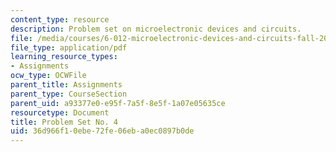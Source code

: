```yaml
---
content_type: resource
description: Problem set on microelectronic devices and circuits.
file: /media/courses/6-012-microelectronic-devices-and-circuits-fall-2009/36d966f10ebe72fe06eba0ec0897b0de_MIT6_012F09_assn04.pdf
file_type: application/pdf
learning_resource_types:
- Assignments
ocw_type: OCWFile
parent_title: Assignments
parent_type: CourseSection
parent_uid: a93377e0-e95f-7a5f-8e5f-1a07e05635ce
resourcetype: Document
title: Problem Set No. 4
uid: 36d966f1-0ebe-72fe-06eb-a0ec0897b0de
---
```

